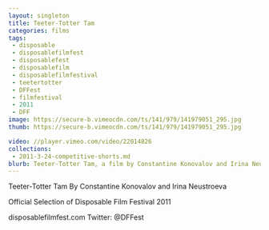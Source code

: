 ```yaml
---
layout: singleton
title: Teeter-Totter Tam
categories: films
tags:
 - disposable
 - disposablefilmfest
 - disposablefest
 - disposablefilm
 - disposablefilmfestival
 - teetertotter
 - DFFest
 - filmfestival
 - 2011
 - DFF
image: https://secure-b.vimeocdn.com/ts/141/979/141979051_295.jpg
thumb: https://secure-b.vimeocdn.com/ts/141/979/141979051_295.jpg

video: //player.vimeo.com/video/22014826
collections:
 - 2011-3-24-competitive-shorts.md
blurb: Teeter-Totter Tam, a film by Constantine Konovalov and Irina Neustroeva.
---
```


Teeter-Totter Tam
By Constantine Konovalov and Irina Neustroeva

Official Selection of Disposable Film Festival 2011

disposablefilmfest.com
Twitter: @DFFest